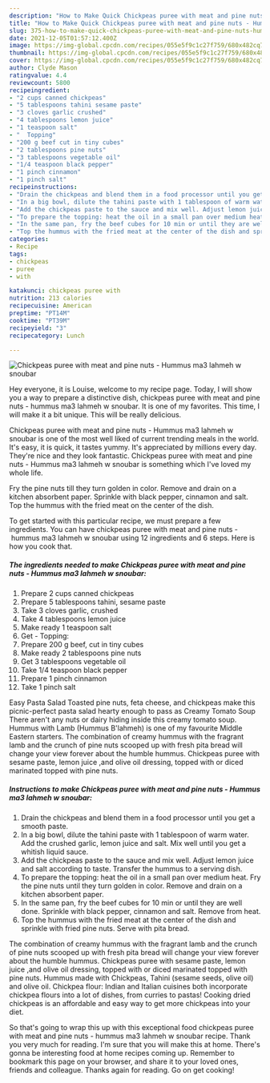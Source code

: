 ```yaml
---
description: "How to Make Quick Chickpeas puree with meat and pine nuts - Hummus ma3 lahmeh w snoubar"
title: "How to Make Quick Chickpeas puree with meat and pine nuts - Hummus ma3 lahmeh w snoubar"
slug: 375-how-to-make-quick-chickpeas-puree-with-meat-and-pine-nuts-hummus-ma3-lahmeh-w-snoubar
date: 2021-12-05T01:57:12.400Z
image: https://img-global.cpcdn.com/recipes/055e5f9c1c27f759/680x482cq70/chickpeas-puree-with-meat-and-pine-nuts-hummus-ma3-lahmeh-w-snoubar-recipe-main-photo.jpg
thumbnail: https://img-global.cpcdn.com/recipes/055e5f9c1c27f759/680x482cq70/chickpeas-puree-with-meat-and-pine-nuts-hummus-ma3-lahmeh-w-snoubar-recipe-main-photo.jpg
cover: https://img-global.cpcdn.com/recipes/055e5f9c1c27f759/680x482cq70/chickpeas-puree-with-meat-and-pine-nuts-hummus-ma3-lahmeh-w-snoubar-recipe-main-photo.jpg
author: Clyde Mason
ratingvalue: 4.4
reviewcount: 5800
recipeingredient:
- "2 cups canned chickpeas"
- "5 tablespoons tahini sesame paste"
- "3 cloves garlic crushed"
- "4 tablespoons lemon juice"
- "1 teaspoon salt"
- "  Topping"
- "200 g beef cut in tiny cubes"
- "2 tablespoons pine nuts"
- "3 tablespoons vegetable oil"
- "1/4 teaspoon black pepper"
- "1 pinch cinnamon"
- "1 pinch salt"
recipeinstructions:
- "Drain the chickpeas and blend them in a food processor until you get a smooth paste."
- "In a big bowl, dilute the tahini paste with 1 tablespoon of warm water. Add the crushed garlic, lemon juice and salt. Mix well until you get a whitish liquid sauce."
- "Add the chickpeas paste to the sauce and mix well. Adjust lemon juice and salt according to taste. Transfer the hummus to a serving dish."
- "To prepare the topping: heat the oil in a small pan over medium heat. Fry the pine nuts until they turn golden in color. Remove and drain on a kitchen absorbent paper."
- "In the same pan, fry the beef cubes for 10 min or until they are well done. Sprinkle with black pepper, cinnamon and salt. Remove from heat."
- "Top the hummus with the fried meat at the center of the dish and sprinkle with fried pine nuts. Serve with pita bread."
categories:
- Recipe
tags:
- chickpeas
- puree
- with

katakunci: chickpeas puree with 
nutrition: 213 calories
recipecuisine: American
preptime: "PT14M"
cooktime: "PT39M"
recipeyield: "3"
recipecategory: Lunch

---
```



![Chickpeas puree with meat and pine nuts - Hummus ma3 lahmeh w snoubar](https://img-global.cpcdn.com/recipes/055e5f9c1c27f759/680x482cq70/chickpeas-puree-with-meat-and-pine-nuts-hummus-ma3-lahmeh-w-snoubar-recipe-main-photo.jpg)

Hey everyone, it is Louise, welcome to my recipe page. Today, I will show you a way to prepare a distinctive dish, chickpeas puree with meat and pine nuts - hummus ma3 lahmeh w snoubar. It is one of my favorites. This time, I will make it a bit unique. This will be really delicious.

Chickpeas puree with meat and pine nuts - Hummus ma3 lahmeh w snoubar is one of the most well liked of current trending meals in the world. It's easy, it is quick, it tastes yummy. It's appreciated by millions every day. They're nice and they look fantastic. Chickpeas puree with meat and pine nuts - Hummus ma3 lahmeh w snoubar is something which I've loved my whole life.

Fry the pine nuts till they turn golden in color. Remove and drain on a kitchen absorbent paper. Sprinkle with black pepper, cinnamon and salt. Top the hummus with the fried meat on the center of the dish.


To get started with this particular recipe, we must prepare a few ingredients. You can have chickpeas puree with meat and pine nuts - hummus ma3 lahmeh w snoubar using 12 ingredients and 6 steps. Here is how you cook that.

<!--inarticleads1-->

##### The ingredients needed to make Chickpeas puree with meat and pine nuts - Hummus ma3 lahmeh w snoubar:

1. Prepare 2 cups canned chickpeas
1. Prepare 5 tablespoons tahini, sesame paste
1. Take 3 cloves garlic, crushed
1. Take 4 tablespoons lemon juice
1. Make ready 1 teaspoon salt
1. Get  - Topping:
1. Prepare 200 g beef, cut in tiny cubes
1. Make ready 2 tablespoons pine nuts
1. Get 3 tablespoons vegetable oil
1. Take 1/4 teaspoon black pepper
1. Prepare 1 pinch cinnamon
1. Take 1 pinch salt


Easy Pasta Salad Toasted pine nuts, feta cheese, and chickpeas make this picnic-perfect pasta salad hearty enough to pass as Creamy Tomato Soup There aren&#39;t any nuts or dairy hiding inside this creamy tomato soup. Hummus with Lamb (Hummus B&#39;lahmeh) is one of my favourite Middle Eastern starters. The combination of creamy hummus with the fragrant lamb and the crunch of pine nuts scooped up with fresh pita bread will change your view forever about the humble hummus. Chickpeas puree with sesame paste, lemon juice ,and olive oil dressing, topped with or diced marinated topped with pine nuts. 

<!--inarticleads2-->

##### Instructions to make Chickpeas puree with meat and pine nuts - Hummus ma3 lahmeh w snoubar:

1. Drain the chickpeas and blend them in a food processor until you get a smooth paste.
1. In a big bowl, dilute the tahini paste with 1 tablespoon of warm water. Add the crushed garlic, lemon juice and salt. Mix well until you get a whitish liquid sauce.
1. Add the chickpeas paste to the sauce and mix well. Adjust lemon juice and salt according to taste. Transfer the hummus to a serving dish.
1. To prepare the topping: heat the oil in a small pan over medium heat. Fry the pine nuts until they turn golden in color. Remove and drain on a kitchen absorbent paper.
1. In the same pan, fry the beef cubes for 10 min or until they are well done. Sprinkle with black pepper, cinnamon and salt. Remove from heat.
1. Top the hummus with the fried meat at the center of the dish and sprinkle with fried pine nuts. Serve with pita bread.


The combination of creamy hummus with the fragrant lamb and the crunch of pine nuts scooped up with fresh pita bread will change your view forever about the humble hummus. Chickpeas puree with sesame paste, lemon juice ,and olive oil dressing, topped with or diced marinated topped with pine nuts. Hummus made with Chickpeas, Tahini (sesame seeds, olive oil) and olive oil. Chickpea flour: Indian and Italian cuisines both incorporate chickpea flours into a lot of dishes, from curries to pastas! Cooking dried chickpeas is an affordable and easy way to get more chickpeas into your diet. 

So that's going to wrap this up with this exceptional food chickpeas puree with meat and pine nuts - hummus ma3 lahmeh w snoubar recipe. Thank you very much for reading. I'm sure that you will make this at home. There's gonna be interesting food at home recipes coming up. Remember to bookmark this page on your browser, and share it to your loved ones, friends and colleague. Thanks again for reading. Go on get cooking!
